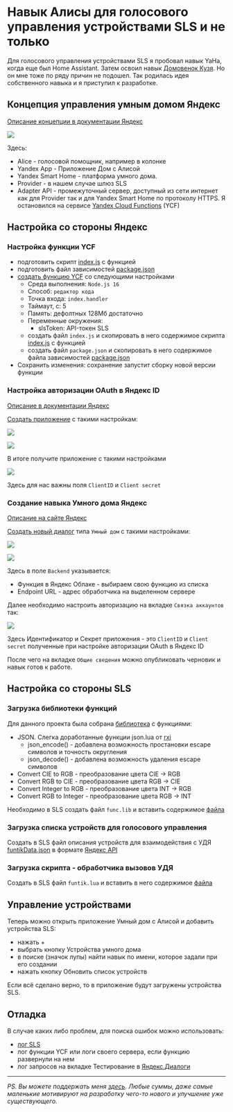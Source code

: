 # Навык Алисы для голосового управления устройствами SLS и не только

Для голосового управления устройствами SLS я пробовал навык YaHa, когда еще был Home Assistant. Затем освоил навык [Домовенок Кузя](https://github.com/slsys/Gateway/blob/master/lua_doc/voice_ctrl_Kuzia.md). Но он мне тоже по ряду причин не подошел. Так родилась идея собственного навыка и я приступил к разработке.

## Концепция управления умным домом Яндекс

[Описание концепции в документации Яндекс](https://yandex.ru/dev/dialogs/smart-home/doc/concepts/general-concept.html)

![](/AliceSkills/funtik/img/Ya_smartHome_cheme.svg)

Здесь:

- Alice - голосовой помощник, например в колонке
- Yandex App - Приложение  Дом с Алисой
- Yandex Smart Home - платформа умного дома.
- Provider - в нашем случае шлюз SLS
- Adapter API - промежуточный сервер, доступный из сети интернет как для Provider так и для Yandex Smart Home по протоколу HTTPS. Я остановился на сервисе [Yandex Cloud Functions](https://cloud.yandex.ru/docs/functions/) (YCF)

## Настройка со стороны Яндекс

### Настройка функции YCF

- подготовить скрипт [index.js](/AliceSkills/funtik/index.js) с функцией
- подготовить файл зависимостей [package.json](/AliceSkills/funtik/package.json)
- [создать функцию YCF](https://cloud.yandex.ru/docs/functions/quickstart/create-function/node-function-quickstart) со следующими настройками
  - Среда выполнения: `Node.js 16`
  - Способ: `редактор кода`
  - Точка входа: `index.handler`
  - Таймаут, c: 5
  - Память: дефолтных 128Мб достаточно 
  - Переменные окружения:
    - slsToken: API-токен SLS
  - создать файл `index.js` и скопировать в него содержимое скрипта [index.js](/AliceSkills/funtik/index.js) с функцией
  - создать файл `package.json` и скопировать в него содержимое файла зависимостей [package.json](/AliceSkills/funtik/package.json)
- Сохранить изменения: сохранение запустит сборку новой версии функции

### Настройка авторизации OAuth в Яндекс ID 

[Описание в документации Яндекс](https://yandex.ru/dev/id/doc/ru/register-client)

[Создать приложение](https://oauth.yandex.ru/client/new/id) с такими настройкам:

![](/AliceSkills/funtik/img/OUAuthAPPSettings.png)

![](/AliceSkills/funtik/img/OUAuthAPPSettings2.png)

В итоге получите приложение с такими настройками

![](/AliceSkills/funtik/img/OUAuthAPP.png)

Здесь для нас важны поля `ClientID` и `Client secret`

### Создание навыка Умного дома Яндекс

[Описание на сайте Яндекс](https://yandex.ru/dev/dialogs/smart-home/doc/start.html)

[Создать новый диалог](https://dialogs.yandex.ru/developer) типа `Умный дом` с такими настройками:

![](/AliceSkills/funtik/img/dialogSettingsGeneral.png)

![](/AliceSkills/funtik/img/dialogSettingsPublic.png)

Здесь в поле `Backend` указывается:

- Функция в Яндекс Облаке - выбираем свою функцию из списка
- Endpoint URL - адрес обработчика на выделенном сервере

Далее необходимо настроить авторизацию на вкладке `Связка аккаунтов` так:

![](/AliceSkills/funtik/img/dialogSettingsOauth.png)

Здесь Идентификатор и Секрет приложения - это `ClientID` и `Client secret` полученные при настройке авторизации OAuth в Яндекс ID
 
После чего на вкладке `Общие сведения` можно опубликовать черновик и навык готов к работе.

## Настройка со стороны SLS

###  Загрузка библиотеки функций

Для данного проекта была собрана [библиотека](/LUA/func.lib) с функциями:

- JSON. Слегка доработанные функции json.lua от [rxi](https://github.com/rxi/json.lua)
  - json_encode() - добавлена возможность простановки escape символов и точность округления
  - json_decode() - добавлена возможность удаления escape символов
- Convert CIE to RGB - преобразование цвета CIE -> RGB
- Convert RGB to CIE - преобразование цвета RGB -> CIE
- Convert Integer to RGB - преобразование цвета INT -> RGB
- Convert RGB to Integer - преобразование цвета RGB -> INT

Необходимо в SLS создать файл `func.lib` и вставить содержимое [файла](/LUA/func.lib)

### Загрузка списка устройств для голосового управления

Создать в SLS файл описания устройств для взаимодействия с УДЯ [funtikData.json](/AliceSkills/funtik/funtikData.json) в формате [Яндекс API](https://yandex.ru/dev/dialogs/smart-home/doc/reference/get-devices-jrpc.html)

### Загрузка скрипта - обработчика вызовов УДЯ

Создать в SLS файл `funtik.lua` и вставить в него содержимое [файла](/AliceSkills/funtik/funtik.lua)

## Управление устройствами

Теперь можно открыть приложение Умный дом с Алисой и добавить устройства SLS:

- нажать + 
- выбрать кнопку Устройства умного дома
- в поиске (значок лупы) найти навык по имени, которое задали при его создании
- нажать кнопку Обновить список устройств

Если всё сделано верно, то в приложение будут загружены устройства SLS.

## Отладка

В случае каких либо проблем, для поиска ошибок можно использовать:

- [лог SLS](https://github.com/slsys/Gateway/blob/master/lua_doc/logging.md)
- лог функции YCF или логи своего сервера, если функцию развернули на нем
- лог запросов на вкладке Тестирование в [Яндекс.Диалоги](https://dialogs.yandex.ru/developer)


---

_PS. Вы можете поддержать меня [здесь](https://www.tinkoff.ru/cf/3y9klHwhFuV).  Любые суммы, даже самые маленькие мотивируют на разработку чего-то нового и улучшение уже существующего._